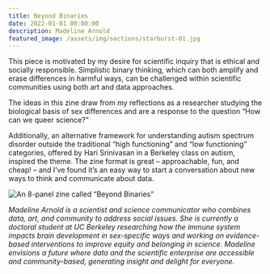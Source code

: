 ```yaml
---
title: Beyond Binaries
date: 2022-01-01 00:00:00
description: Madeline Arnold
featured_image: /assets/img/sections/starburst-01.jpg
---
```


This piece is motivated by my desire for scientific inquiry that is ethical and socially responsible. Simplistic binary thinking, which can both amplify and erase differences in harmful ways, can be challenged within scientific communities using both art and data approaches.

The ideas in this zine draw from my reflections as a researcher studying the biological basis of sex differences and are a response to the question “How can we queer science?”

Additionally, an alternative framework for understanding autism spectrum disorder outside the traditional “high functioning” and “low functioning” categories, offered by Hari Srinivasan in a Berkeley class on autism, inspired the theme. The zine format is great – approachable, fun, and cheap! – and I’ve found it’s an easy way to start a conversation about new ways to think and communicate about data.

<img src="../assets/img/posts/arnold_comicformatJPG.jpg" alt="An 8-panel zine called “Beyond Binaries”">

*Madeline Arnold is a scientist and science communicator who combines data, art, and community to address social issues. She is currently a doctoral student at UC Berkeley researching how the immune system impacts brain development in sex-specific ways and working on evidence-based interventions to improve equity and belonging in science. Madeline envisions a future where data and the scientific enterprise are accessible and community-based, generating insight and delight for everyone.*